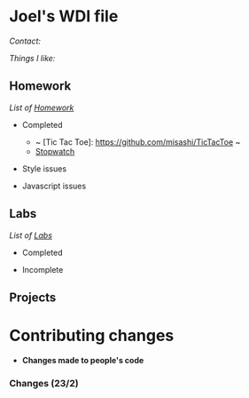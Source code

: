 # Joel's WDI file


_Contact:_

_Things I like:_

## Homework

_List of [Homework](#ttps://jeremiahalex.gitbooks.io/sg-wdi-2/content/homework/index.html)_


  * Completed

    -  ~ [Tic Tac Toe]: https://github.com/misashi/TicTacToe ~
    -  [Stopwatch](https://github.com/misashi/Stopwatch)

  * Style issues


  * Javascript issues


## Labs

_List of [Labs](https://jeremiahalex.gitbooks.io/sg-wdi-2/content/labs/index.html)_

  * Completed


  * Incomplete


## Projects



# Contributing changes

- **Changes made to people's code**


### Changes (23/2)

